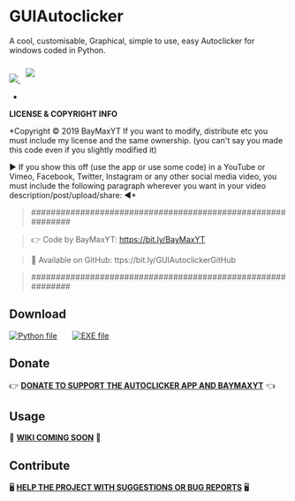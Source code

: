 # GUIAutoclicker
A cool, customisable, Graphical, simple to use, easy Autoclicker for windows coded in Python.

<a href="https://github.com/ZeWhiteHatHacker/GUIAutoclicker/releases">
    <img src="https://img.shields.io/github/v/release/ZeWhiteHatHacker/GUIAutoclicker?color=green&label=Latest%20Release">
</a>

<a href="https://twitter.com/ArthurAB9">
    <img src="https://img.shields.io/twitter/url?url=https%3A%2F%2Fgithub.com%2FZeWhiteHatHacker%2FGUIAutoclicker" align="" hspace="10" vspace="10px">
</a>

-

**LICENSE & COPYRIGHT INFO**

*Copyright © 2019 BayMaxYT
If you want to modify, distribute etc you must include my license and the same ownership. (you can't say you made this code even if you slightly modified it)


▶ If you show this off (use the app or use some code) in a YouTube or Vimeo, Facebook, Twitter, Instagram or any other social media video, you must include the following paragraph wherever you want in your video description/post/upload/share: ◀*

> ############################################################

> 👉 Code by BayMaxYT: https://bit.ly/BayMaxYT

> 🔗 Available on GitHub: ttps://bit.ly/GUIAutoclickerGitHub

> ############################################################



## Download

[![Python file](http://icons.iconarchive.com/icons/cornmanthe3rd/plex/128/Other-python-icon.png)](https://link-to.net/53241/downloadpyfile)&nbsp;&nbsp;&nbsp;&nbsp;&nbsp;&nbsp;
[![EXE file](http://icons.iconarchive.com/icons/pelfusion/flat-file-type/128/exe-icon.png)](https://pastebin.com/ma9xw8yt)&nbsp;&nbsp;&nbsp;&nbsp;&nbsp;&nbsp;


## Donate

👉 **[DONATE TO SUPPORT THE AUTOCLICKER APP AND BAYMAXYT](https://en.tipeee.com/baymax-iii)** 👈 

## Usage

📝 **[WIKI COMING SOON](https://github.com/ZeWhiteHatHacker/GUIAutoclicker/wiki)** 📝

## Contribute

🖥️ **[HELP THE PROJECT WITH SUGGESTIONS OR BUG REPORTS](https://github.com/ZeWhiteHatHacker/GUIAutoclicker/issues)** 🖥️
